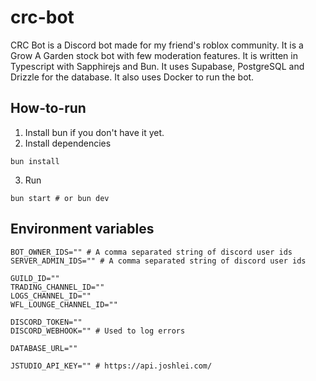 # crc-bot

CRC Bot is a Discord bot made for my friend's roblox community. It is a Grow A Garden stock bot with few moderation features. It is written in Typescript with Sapphirejs and Bun. It uses Supabase, PostgreSQL and Drizzle for the database. It also uses Docker to run the bot.

## How-to-run
1. Install bun if you don't have it yet.
2. Install dependencies
```
bun install
```
3. Run
```
bun start # or bun dev
```

## Environment variables
```env
BOT_OWNER_IDS="" # A comma separated string of discord user ids
SERVER_ADMIN_IDS="" # A comma separated string of discord user ids

GUILD_ID=""
TRADING_CHANNEL_ID=""
LOGS_CHANNEL_ID=""
WFL_LOUNGE_CHANNEL_ID=""

DISCORD_TOKEN=""
DISCORD_WEBHOOK="" # Used to log errors

DATABASE_URL=""

JSTUDIO_API_KEY="" # https://api.joshlei.com/
```
